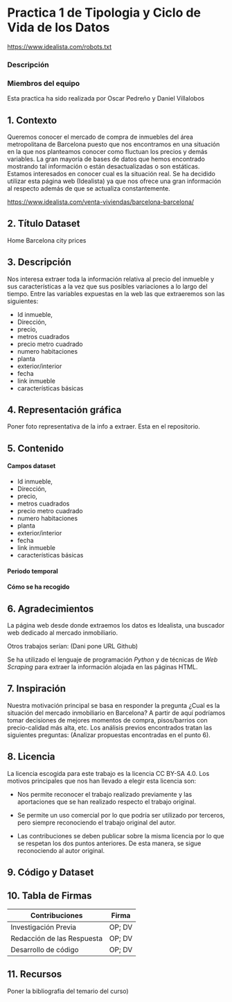 # Practica 1 de Tipologia y Ciclo de Vida de los Datos

https://www.idealista.com/robots.txt

### Descripción


### Miembros del equipo

Esta practica ha sido realizada por Oscar Pedreño y Daniel Villalobos

## 1. Contexto

Queremos conocer el mercado de compra de inmuebles del área metropolitana de Barcelona puesto que nos encontramos en una situación en la que nos planteamos conocer como fluctuan los precios y demás variables.
La gran mayoría de bases de datos que hemos encontrado mostrando tal información o están desactualizadas o son estáticas. Estamos interesados en conocer cual es la situación real.
Se ha decidido utilizar esta página web (Idealista) ya que nos ofrece una gran información al respecto además de que se actualiza constantemente. 

https://www.idealista.com/venta-viviendas/barcelona-barcelona/

## 2. Título Dataset

Home Barcelona city prices

## 3. Descripción

Nos interesa extraer toda la información relativa al precio del inmueble y sus características a la vez que sus posibles variaciones a lo largo del tiempo. 
Entre las variables expuestas en la web las que extraeremos son las siguientes: 
* Id inmueble, 
* Dirección, 
* precio, 
* metros cuadrados
* precio metro cuadrado
* numero habitaciones
* planta
* exterior/interior
* fecha
* link inmueble
* características básicas

## 4. Representación gráfica

Poner foto representativa de la info a extraer. Esta en el repositorio.

## 5. Contenido

#### Campos dataset
* Id inmueble, 
* Dirección, 
* precio, 
* metros cuadrados
* precio metro cuadrado
* numero habitaciones
* planta
* exterior/interior
* fecha
* link inmueble
* características básicas

#### Periodo temporal


#### Cómo se ha recogido



## 6. Agradecimientos

La página web desde donde extraemos los datos es Idealista, una buscador web dedicado al mercado inmobiliario.

Otros trabajos serían: (Dani pone URL Github)

Se ha utilizado el lenguaje de programación *Python* y de técnicas de *Web Scraping* para extraer la información alojada en las páginas HTML.


## 7. Inspiración

Nuestra motivación principal se basa en responder la pregunta ¿Cual es la situación del mercado inmobiliario en Barcelona? 
A partir de aquí podríamos tomar decisiones de mejores momentos de compra, pisos/barrios con precio-calidad más alta, etc. 
Los análisis previos encontrados tratan las siguientes preguntas: (Analizar propuestas encontradas en el punto 6).

## 8. Licencia

La licencia escogida para este trabajo es la licencia CC BY-SA 4.0. Los motivos principales que nos han llevado a elegir esta licencia son:

* Nos permite reconocer el trabajo realizado previamente y las aportaciones que se han realizado respecto el trabajo original. 

* Se permite un uso comercial por lo que podría ser utilizado por terceros, pero siempre reconociendo el trabajo original del autor. 

* Las contribuciones se deben publicar sobre la misma licencia por lo que se respetan los dos puntos anteriores. De esta manera, se sigue reconociendo al autor original. 


## 9. Código y Dataset 


## 10. Tabla de Firmas

| Contribuciones | Firma |
| --------- | ---------| 
| Investigación Previa| OP; DV |
| Redacción de las Respuesta| OP; DV |
| Desarrollo de código | OP; DV |

## 11. Recursos

Poner la bibliografia del temario del curso)



